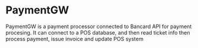 # PaymentGW

PaymentGW is a payment processor connected to Bancard API for payment procesing. It can connect to a POS database, and then read ticket info then process payment, issue invoice and update POS system
